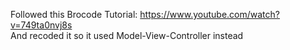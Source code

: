 Followed this Brocode Tutorial: https://www.youtube.com/watch?v=749ta0nvj8s <br/>
And recoded it so it used Model-View-Controller instead
